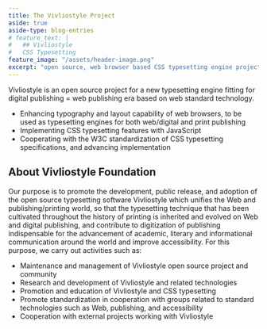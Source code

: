 ```yaml
---
title: The Vivliostyle Project
aside: true
aside-type: blog-entries
# feature_text: |
#   ## Vivliostyle
#   CSS Typesetting
feature_image: "/assets/header-image.png"
excerpt: "open source, web browser based CSS typesetting engine project"
---
```


Vivliostyle is an open source project for a new typesetting engine fitting for digital publishing = web publishing era based on web standard technology.

* Enhancing typography and layout capability of web browsers, to be used as typesetting engines for both web/digital and print publishing
* Implementing CSS typesetting features with JavaScript
* Cooperating with the W3C standardization of CSS typesetting specifications, and advancing implementation

## About Vivliostyle Foundation

Our purpose is to promote the development,
public release,
and adoption of the open source typesetting software Vivliostyle
which unifies the Web and publishing/printing world,
so that the typesetting technique that has been cultivated throughout the history of printing
is inherited and evolved on Web and digital publishing,
and contribute to digitization of publishing indispensable
for the advancement of academic,
literary and informational communication around the world and improve accessibility.
For this purpose, we carry out activities such as:

* Maintenance and management of Vivliostyle open source project and community
* Research and development of Vivliostyle and related technologies
* Promotion and education of Vivliostyle and CSS typesetting
* Promote standardization in cooperation with groups related to standard technologies such as Web, publishing, and accessibility
* Cooperation with external projects working with Vivliostyle
